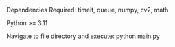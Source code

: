 Dependencies Required: timeit, queue, numpy, cv2, math

Python >= 3.11

Navigate to file directory and execute: python main.py

